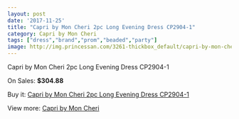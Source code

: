 ```yaml
---
layout: post
date: '2017-11-25'
title: "Capri by Mon Cheri 2pc Long Evening Dress CP2904-1"
category: Capri by Mon Cheri
tags: ["dress","brand","prom","beaded","party"]
image: http://img.princessan.com/3261-thickbox_default/capri-by-mon-cheri-2pc-long-evening-dress-cp2904-1.jpg
---
```

Capri by Mon Cheri 2pc Long Evening Dress CP2904-1

On Sales: **$304.88**
<a href="https://www.princessan.com/en/capri-by-mon-cheri/1511-capri-by-mon-cheri-2pc-long-evening-dress-cp2904-1.html"><amp-img layout="responsive" width="600" height="600" src="//img.princessan.com/3261-thickbox_default/capri-by-mon-cheri-2pc-long-evening-dress-cp2904-1.jpg" alt="Capri by Mon Cheri 2pc Long Evening Dress CP2904-1 0" /></a>

Buy it: [Capri by Mon Cheri 2pc Long Evening Dress CP2904-1](https://www.princessan.com/en/capri-by-mon-cheri/1511-capri-by-mon-cheri-2pc-long-evening-dress-cp2904-1.html "Capri by Mon Cheri 2pc Long Evening Dress CP2904-1")

View more: [Capri by Mon Cheri](https://www.princessan.com/en/13-capri-by-mon-cheri "Capri by Mon Cheri")